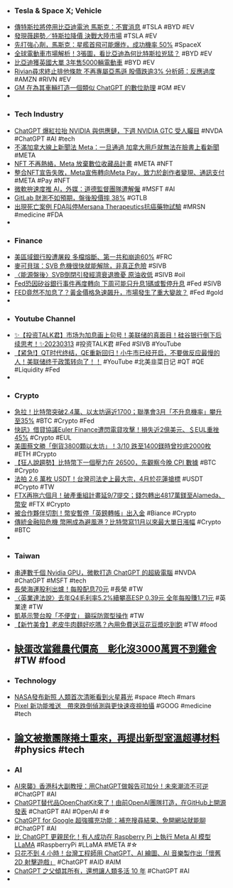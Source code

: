 - ### Tesla & Space X; Vehicle
- [傳特斯拉將停用比亞迪電池 馬斯克：不實消息](https://udn.com/news/story/6811/7031598) #TSLA #BYD #EV
- [發現薇趨勢／特斯拉降價 決戰大陸市場](https://money.udn.com/money/story/122331/7029148) #TSLA #EV
- [先打強心劑，馬斯克：星艦首飛可能爆炸，成功機率 50%](https://technews.tw/2023/03/14/elon-musk-starship-rocket-first-orbital-launch/) #SpaceX
- [全球電動車市場解析！3張圖，看比亞迪為何比特斯拉兇猛？](https://www.bnext.com.tw/article/74407/electric-vehicle-sales-market-size-who-is-the-winner-in-2022) #BYD #EV
- [比亞迪獲英國大單 3年售5000輛電動車](https://news.cnyes.com/news/id/5115130) #BYD #EV
- [Rivian尋求終止排他條款 不再專屬亞馬遜 股價跌逾3% 分析師：反應過度](https://m.cnyes.com/news/id/5115102) #AMZN #RIVN #EV
- [GM 在為其車輛打造一個類似 ChatGPT 的數位助理](https://chinese.engadget.com/gm-is-working-on-a-chatgpt-like-digital-assistant-for-cars-100012128.html) #GM #EV
-
- ###  Tech Industry
- [ChatGPT 爆紅拉抬 NVIDIA 與供應鏈，下週 NVIDIA GTC 受人矚目](https://technews.tw/2023/03/14/2023-nvidia-gtc/) #NVDA #ChatGPT #AI #tech
- [不滿加拿大線上新聞法 Meta：一旦通過 加拿大用戶就無法在臉書上看新聞](https://m.cnyes.com/news/id/5115105) #META
- [NFT 不再熱絡，Meta 放棄數位收藏品計畫](https://technews.tw/2023/03/14/meta-winds-down-support-for-nfts-on-instagram-and-facebook/) #META #NFT
- [整合NFT宣告失敗，Meta宣佈轉向Meta Pay，致力於創作者變現、通訊支付](https://abmedia.io/20230314-techmeta-to-sunset-nft-features) #META #Pay #NFT
- [微軟拚速度推 AI，外媒：道德監督團隊遭解僱](https://technews.tw/2023/03/14/microsoft-lay-off-ethical-ai-members/) #MSFT #AI
- [GitLab 財測不如預期，盤後股價摔 38%](https://finance.technews.tw/2023/03/14/gitlab-reports-fourth-quarter-and-full-year-2023-financial-results/) #GTLB
- [出現死亡案例 FDA叫停Mersana Therapeutics抗癌藥物試驗](https://news.cnyes.com/news/id/5115053) #MRSN #medicine #FDA
-
- ### Finance
- [美區域銀行股遭屠殺 多檔熔斷、第一共和崩逾60%](https://m.cnyes.com/news/id/5115097) #FRC
- [麥可貝瑞：SVB 危機很快就能解除，非真正危險](https://technews.tw/2023/03/14/michael-burry-thinks-the-svb-crisis-will-be-resolved-soon/) #SIVB
- [〈能源盤後〉SVB倒閉引發經濟衰退擔憂 原油收低](https://news.cnyes.com/news/id/5115058) #SIVB #oil
- [Fed恐因矽谷銀行事件再度轉向 下周可能只升息1碼或暫停升息](https://news.cnyes.com/news/id/5115047) #Fed #SIVB
- [FED竟然不加息了？黃金價格急速飆升，市場發生了重大變故？](https://www.dailyfxasia.com/cn/feaarticle/20230313-9137.html) #Fed #gold
-
- ### Youtube Channel
- [✨【投资TALK君】市场为加息画上句号！美联储的真面目！硅谷银行倒下后续思考！✨20230313](https://www.youtube.com/watch?v=x8Sa1t7QX5w) #投资TALK君 #Fed #SIVB #YouTube
- [【紧急!】QT时代终结，QE重新回归！小牛市已经开启，不要做反应最慢的人！美联储终于政策转向了！！](https://www.youtube.com/watch?v=Wjr_PWbhR4k) #YouTube #北美韭菜日记 #QT #QE #Liquidity #Fed
-
- ### Crypto
- [急拉！比特幣突破2.4萬、以太坊逼近1700；聯準會3月「不升息機率」攀升至35%](https://www.blocktempo.com/chances-of-fed-not-raising-rates-in-march-climb-to-35-percent/) #BTC #Crypto #Fed
- [快訊》借貸協議Euler Finance遭閃電貸攻擊！損失近2億美元、＄EUL重挫45%](https://www.blocktempo.com/lending-protocol-euler-finance-hit-by-flash-loan-attack/) #Crypto #EUL
- [美圖蔡文勝「倒貨3800顆以太坊」！3/10 跌至1400鎂時曾抄底2000枚](https://www.blocktempo.com/longling-capital-transfer-3800-eth-to-binance/) #ETH #Crypto
- [【狂人說趨勢】比特幣下一個壓力在 26500，先觀察今晚 CPI 數據](https://blockcast.it/2023/03/14/madman-column-2023-mar-14/) #BTC #Crypto
- [法拍 2.6 萬枚 USDT！台灣司法史上最大宗，4月於花蓮搶標](https://www.blocktempo.com/hualien-district-prosecutor-office-auctioned-26000-usdt/) #USDT #Crypto #TW
- [FTX再拖六個月！破產重組計畫延9/7提交；錢包轉出4817萬鎂至Alameda、幣安](https://www.blocktempo.com/ftx-postponed-their-chapter11-reorganization-plan-for-six-months/) #FTX #Crypto
- [被合作夥伴切割！幣安暫停「英鎊轉帳」出入金](https://blockcast.it/2023/03/14/binance-will-suspend-british-pound-sterling-deposits-and-withdrawals/) #Biance #Crypto
- [傳統金融陷危機 幣圈成為避風港？比特幣寫11月以來最大單日漲幅](https://m.cnyes.com/news/id/5115223) #Crypto #BTC
-
- ### Taiwan
- [串連數千個 Nvidia GPU，微軟打造 ChatGPT 的超級電腦](https://technews.tw/2023/03/14/microsoft-agreed-to-build-a-supercomputer-for-openai/) #NVDA #ChatGPT #MSFT #tech
- [長榮海運股利出爐！每股配息70元](https://ctee.com.tw/news/industry/824838.html) #長榮 #TW
- [〈英業達法說〉去年Q4毛利率5.2%續攀高ESP 0.39元 全年每股賺1.71元](https://news.cnyes.com/news/id/5115221) #英業達 #TW
- [凱基示警台股「不便宜」 籲採防禦型操作](https://m.cnyes.com/news/id/5115212) #TW
- [【新竹美食】老皮牛肉麵好吃嗎？內用免費送豆花豆漿吃到飽](https://www.mecocute.com/lao-pi/) #TW #food
- [缺蛋改當雞農代價高　彰化沒3000萬買不到雞舍](https://tw.nextapple.com/gadget/20230313/171EF03DBA26EA0A63E324160864D563) #TW #food
	-
- ### Technology
- [NASA發布新照 人類首次清晰看到火星暮光](https://www.epochtimes.com/b5/23/3/13/n13948911.htm) #space #tech #mars
- [Pixel 新功能推送　帶來跌倒偵測與更快速夜視拍攝](https://m.eprice.com.tw/mobile/talk/4541/5775155/1) #GOOG #medicine #tech
- [論文被撤團隊捲土重來，再提出新型室溫超導材料](https://technews.tw/2023/03/13/superconductor-room-temperature-lutetium/) #physics #tech
	-
- ### AI
- [AI來襲》香港科大副教授：用ChatGPT做報告可加分！未來潮流不可逆](https://www.blocktempo.com/professor-of-hkust-chatgpt-students-can-get-extra-points-for-reporting-with-chatgpt/) #ChatGPT #AI
- [ChatGPT替代品OpenChatKit來了！由前OpenAI團隊打造，在GitHub上開源發表](https://www.techbang.com/posts/104629-chatgpt-open-source-is-here-out-of-the-box-founded-by-the) #ChatGPT #AI #OpenAI #☆
- [ChatGPT for Google 超強擴充功能：補充搜尋結果、免開網站就能聊](https://applealmond.com/posts/178315) #ChatGPT #AI
- [比 ChatGPT 更親民化！有人成功在 Raspberry Pi 上執行 Meta AI 模型 LLaMA](https://www.inside.com.tw/article/31001-Meta-AI-LLaMA-Raspberry-Pi) #RaspberryPi #LLaMA #META #☆
- [只花不到 4 小時！台灣工程師用 ChatGPT、AI 繪圖、AI 音樂製作出「懷舊 2D 射擊遊戲」](https://www.kocpc.com.tw/archives/484010) #ChatGPT #AID #AIM
- [ChatGPT 之父傾其所有，還想讓人類多活 10 年](https://technews.tw/2023/03/14/sam-altman-invests-in-anti-aging-technology-company-retro/) #ChatGPT #AI
-